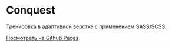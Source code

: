 # Conquest

Тренировка в адаптивной верстке с применением SASS/SCSS.

[Посмотреть на Github Pages](https://supreme331.github.io/conquest/)